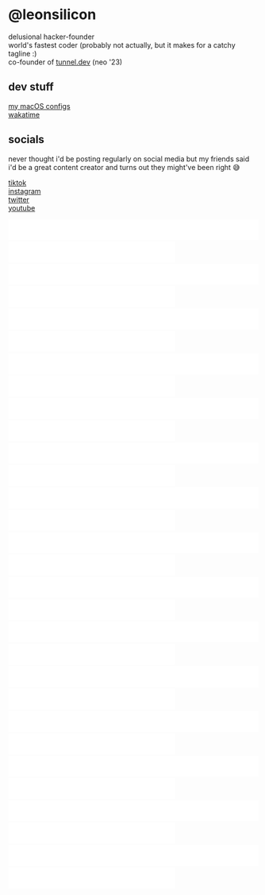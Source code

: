 # @leonsilicon

delusional hacker-founder\
world's fastest coder (probably not actually, but it makes for a catchy tagline :)\
co-founder of [tunnel.dev](https://tunnel.dev) (neo '23)

## dev stuff
[my macOS configs](https://github.com/leonsilicon/macos-configs)\
[wakatime](https://wakatime.com/@leonsilicon)

## socials

never thought i'd be posting regularly on social media but my friends said i'd be a great content creator and turns out they might've been right 😅

[tiktok](https://tiktok.com/@leonsilicon)\
[instagram](https://instagram.com/leonsilicon)\
[twitter](https://twitter.com/leonsilicon)\
[youtube](https://youtube.com/@leonsilicon)

<picture><img src="https://raw.githubusercontent.com/leonsilicon/test/main/white-square.jpg" height=42 /></picture><picture><img src="https://raw.githubusercontent.com/leonsilicon/test/main/white-square.jpg" height=42 /></picture><picture><img src="https://raw.githubusercontent.com/leonsilicon/test/main/white-square.jpg" height=42 /></picture><picture><img src="https://raw.githubusercontent.com/leonsilicon/test/main/white-square.jpg" height=42 /></picture><picture><img src="https://raw.githubusercontent.com/leonsilicon/test/main/white-square.jpg" height=42 /></picture><picture><img src="https://raw.githubusercontent.com/leonsilicon/test/main/white-square.jpg" height=42 /></picture><picture><img src="https://raw.githubusercontent.com/leonsilicon/test/main/white-square.jpg" height=42 /></picture><picture><img src="https://raw.githubusercontent.com/leonsilicon/test/main/white-square.jpg" height=42 /></picture><picture><img src="https://raw.githubusercontent.com/leonsilicon/test/main/white-square.jpg" height=42 /></picture><picture><img src="https://raw.githubusercontent.com/leonsilicon/test/main/white-square.jpg" height=42 /></picture><picture><img src="https://raw.githubusercontent.com/leonsilicon/test/main/white-square.jpg" height=42 /></picture><picture><img src="https://raw.githubusercontent.com/leonsilicon/test/main/white-square.jpg" height=42 /></picture><picture><img src="https://raw.githubusercontent.com/leonsilicon/test/main/white-square.jpg" height=42 /></picture><picture><img src="https://raw.githubusercontent.com/leonsilicon/test/main/white-square.jpg" height=42 /></picture><picture><img src="https://raw.githubusercontent.com/leonsilicon/test/main/white-square.jpg" height=42 /></picture><picture><img src="https://raw.githubusercontent.com/leonsilicon/test/main/white-square.jpg" height=42 /></picture><picture><img src="https://raw.githubusercontent.com/leonsilicon/test/main/white-square.jpg" height=42 /></picture><picture><img src="https://raw.githubusercontent.com/leonsilicon/test/main/white-square.jpg" height=42 /></picture><picture><img src="https://raw.githubusercontent.com/leonsilicon/test/main/white-square.jpg" height=42 /></picture><picture><img src="https://raw.githubusercontent.com/leonsilicon/test/main/white-square.jpg" height=42 /></picture><br/>
<picture><img src="https://raw.githubusercontent.com/leonsilicon/test/main/white-square.jpg" height=42 /></picture><picture><img src="https://raw.githubusercontent.com/leonsilicon/test/main/white-square.jpg" height=42 /></picture><picture><img src="https://raw.githubusercontent.com/leonsilicon/test/main/white-square.jpg" height=42 /></picture><picture><img src="https://raw.githubusercontent.com/leonsilicon/test/main/white-square.jpg" height=42 /></picture><picture><img src="https://raw.githubusercontent.com/leonsilicon/test/main/white-square.jpg" height=42 /></picture><picture><img src="https://raw.githubusercontent.com/leonsilicon/test/main/white-square.jpg" height=42 /></picture><picture><img src="https://raw.githubusercontent.com/leonsilicon/test/main/white-square.jpg" height=42 /></picture><picture><img src="https://raw.githubusercontent.com/leonsilicon/test/main/white-square.jpg" height=42 /></picture><picture><img src="https://raw.githubusercontent.com/leonsilicon/test/main/white-square.jpg" height=42 /></picture><picture><img src="https://raw.githubusercontent.com/leonsilicon/test/main/white-square.jpg" height=42 /></picture><picture><img src="https://raw.githubusercontent.com/leonsilicon/test/main/white-square.jpg" height=42 /></picture><picture><img src="https://raw.githubusercontent.com/leonsilicon/test/main/white-square.jpg" height=42 /></picture><picture><img src="https://raw.githubusercontent.com/leonsilicon/test/main/white-square.jpg" height=42 /></picture><picture><img src="https://raw.githubusercontent.com/leonsilicon/test/main/white-square.jpg" height=42 /></picture><picture><img src="https://raw.githubusercontent.com/leonsilicon/test/main/white-square.jpg" height=42 /></picture><picture><img src="https://raw.githubusercontent.com/leonsilicon/test/main/white-square.jpg" height=42 /></picture><picture><img src="https://raw.githubusercontent.com/leonsilicon/test/main/white-square.jpg" height=42 /></picture><picture><img src="https://raw.githubusercontent.com/leonsilicon/test/main/white-square.jpg" height=42 /></picture><picture><img src="https://raw.githubusercontent.com/leonsilicon/test/main/white-square.jpg" height=42 /></picture><picture><img src="https://raw.githubusercontent.com/leonsilicon/test/main/white-square.jpg" height=42 /></picture><br/>
<picture><img src="https://raw.githubusercontent.com/leonsilicon/test/main/white-square.jpg" height=42 /></picture><picture><img src="https://raw.githubusercontent.com/leonsilicon/test/main/white-square.jpg" height=42 /></picture><picture><img src="https://raw.githubusercontent.com/leonsilicon/test/main/white-square.jpg" height=42 /></picture><picture><img src="https://raw.githubusercontent.com/leonsilicon/test/main/white-square.jpg" height=42 /></picture><picture><img src="https://raw.githubusercontent.com/leonsilicon/test/main/white-square.jpg" height=42 /></picture><picture><img src="https://raw.githubusercontent.com/leonsilicon/test/main/white-square.jpg" height=42 /></picture><picture><img src="https://raw.githubusercontent.com/leonsilicon/test/main/white-square.jpg" height=42 /></picture><picture><img src="https://raw.githubusercontent.com/leonsilicon/test/main/white-square.jpg" height=42 /></picture><picture><img src="https://raw.githubusercontent.com/leonsilicon/test/main/white-square.jpg" height=42 /></picture><picture><img src="https://raw.githubusercontent.com/leonsilicon/test/main/white-square.jpg" height=42 /></picture><picture><img src="https://raw.githubusercontent.com/leonsilicon/test/main/white-square.jpg" height=42 /></picture><picture><img src="https://raw.githubusercontent.com/leonsilicon/test/main/white-square.jpg" height=42 /></picture><picture><img src="https://raw.githubusercontent.com/leonsilicon/test/main/white-square.jpg" height=42 /></picture><picture><img src="https://raw.githubusercontent.com/leonsilicon/test/main/white-square.jpg" height=42 /></picture><picture><img src="https://raw.githubusercontent.com/leonsilicon/test/main/white-square.jpg" height=42 /></picture><picture><img src="https://raw.githubusercontent.com/leonsilicon/test/main/white-square.jpg" height=42 /></picture><picture><img src="https://raw.githubusercontent.com/leonsilicon/test/main/white-square.jpg" height=42 /></picture><picture><img src="https://raw.githubusercontent.com/leonsilicon/test/main/white-square.jpg" height=42 /></picture><picture><img src="https://raw.githubusercontent.com/leonsilicon/test/main/white-square.jpg" height=42 /></picture><picture><img src="https://raw.githubusercontent.com/leonsilicon/test/main/white-square.jpg" height=42 /></picture><br/>
<picture><img src="https://raw.githubusercontent.com/leonsilicon/test/main/white-square.jpg" height=42 /></picture><picture><img src="https://raw.githubusercontent.com/leonsilicon/test/main/white-square.jpg" height=42 /></picture><picture><img src="https://raw.githubusercontent.com/leonsilicon/test/main/white-square.jpg" height=42 /></picture><picture><img src="https://raw.githubusercontent.com/leonsilicon/test/main/white-square.jpg" height=42 /></picture><picture><img src="https://raw.githubusercontent.com/leonsilicon/test/main/white-square.jpg" height=42 /></picture><picture><img src="https://raw.githubusercontent.com/leonsilicon/test/main/white-square.jpg" height=42 /></picture><picture><img src="https://raw.githubusercontent.com/leonsilicon/test/main/white-square.jpg" height=42 /></picture><picture><img src="https://raw.githubusercontent.com/leonsilicon/test/main/white-square.jpg" height=42 /></picture><picture><img src="https://raw.githubusercontent.com/leonsilicon/test/main/white-square.jpg" height=42 /></picture><picture><img src="https://raw.githubusercontent.com/leonsilicon/test/main/white-square.jpg" height=42 /></picture><picture><img src="https://raw.githubusercontent.com/leonsilicon/test/main/white-square.jpg" height=42 /></picture><picture><img src="https://raw.githubusercontent.com/leonsilicon/test/main/white-square.jpg" height=42 /></picture><picture><img src="https://raw.githubusercontent.com/leonsilicon/test/main/white-square.jpg" height=42 /></picture><picture><img src="https://raw.githubusercontent.com/leonsilicon/test/main/white-square.jpg" height=42 /></picture><picture><img src="https://raw.githubusercontent.com/leonsilicon/test/main/white-square.jpg" height=42 /></picture><picture><img src="https://raw.githubusercontent.com/leonsilicon/test/main/white-square.jpg" height=42 /></picture><picture><img src="https://raw.githubusercontent.com/leonsilicon/test/main/white-square.jpg" height=42 /></picture><picture><img src="https://raw.githubusercontent.com/leonsilicon/test/main/white-square.jpg" height=42 /></picture><picture><img src="https://raw.githubusercontent.com/leonsilicon/test/main/white-square.jpg" height=42 /></picture><picture><img src="https://raw.githubusercontent.com/leonsilicon/test/main/white-square.jpg" height=42 /></picture><br/>
<picture><img src="https://raw.githubusercontent.com/leonsilicon/test/main/white-square.jpg" height=42 /></picture><picture><img src="https://raw.githubusercontent.com/leonsilicon/test/main/white-square.jpg" height=42 /></picture><picture><img src="https://raw.githubusercontent.com/leonsilicon/test/main/white-square.jpg" height=42 /></picture><picture><img src="https://raw.githubusercontent.com/leonsilicon/test/main/white-square.jpg" height=42 /></picture><picture><img src="https://raw.githubusercontent.com/leonsilicon/test/main/white-square.jpg" height=42 /></picture><picture><img src="https://raw.githubusercontent.com/leonsilicon/test/main/white-square.jpg" height=42 /></picture><picture><img src="https://raw.githubusercontent.com/leonsilicon/test/main/white-square.jpg" height=42 /></picture><picture><img src="https://raw.githubusercontent.com/leonsilicon/test/main/white-square.jpg" height=42 /></picture><picture><img src="https://raw.githubusercontent.com/leonsilicon/test/main/white-square.jpg" height=42 /></picture><picture><img src="https://raw.githubusercontent.com/leonsilicon/test/main/white-square.jpg" height=42 /></picture><picture><img src="https://raw.githubusercontent.com/leonsilicon/test/main/white-square.jpg" height=42 /></picture><picture><img src="https://raw.githubusercontent.com/leonsilicon/test/main/white-square.jpg" height=42 /></picture><picture><img src="https://raw.githubusercontent.com/leonsilicon/test/main/white-square.jpg" height=42 /></picture><picture><img src="https://raw.githubusercontent.com/leonsilicon/test/main/white-square.jpg" height=42 /></picture><picture><img src="https://raw.githubusercontent.com/leonsilicon/test/main/white-square.jpg" height=42 /></picture><picture><img src="https://raw.githubusercontent.com/leonsilicon/test/main/white-square.jpg" height=42 /></picture><picture><img src="https://raw.githubusercontent.com/leonsilicon/test/main/white-square.jpg" height=42 /></picture><picture><img src="https://raw.githubusercontent.com/leonsilicon/test/main/white-square.jpg" height=42 /></picture><picture><img src="https://raw.githubusercontent.com/leonsilicon/test/main/white-square.jpg" height=42 /></picture><picture><img src="https://raw.githubusercontent.com/leonsilicon/test/main/white-square.jpg" height=42 /></picture><br/>
<picture><img src="https://raw.githubusercontent.com/leonsilicon/test/main/white-square.jpg" height=42 /></picture><picture><img src="https://raw.githubusercontent.com/leonsilicon/test/main/white-square.jpg" height=42 /></picture><picture><img src="https://raw.githubusercontent.com/leonsilicon/test/main/white-square.jpg" height=42 /></picture><picture><img src="https://raw.githubusercontent.com/leonsilicon/test/main/white-square.jpg" height=42 /></picture><picture><img src="https://raw.githubusercontent.com/leonsilicon/test/main/white-square.jpg" height=42 /></picture><picture><img src="https://raw.githubusercontent.com/leonsilicon/test/main/white-square.jpg" height=42 /></picture><picture><img src="https://raw.githubusercontent.com/leonsilicon/test/main/white-square.jpg" height=42 /></picture><picture><img src="https://raw.githubusercontent.com/leonsilicon/test/main/white-square.jpg" height=42 /></picture><picture><img src="https://raw.githubusercontent.com/leonsilicon/test/main/white-square.jpg" height=42 /></picture><picture><img src="https://raw.githubusercontent.com/leonsilicon/test/main/white-square.jpg" height=42 /></picture><picture><img src="https://raw.githubusercontent.com/leonsilicon/test/main/white-square.jpg" height=42 /></picture><picture><img src="https://raw.githubusercontent.com/leonsilicon/test/main/white-square.jpg" height=42 /></picture><picture><img src="https://raw.githubusercontent.com/leonsilicon/test/main/white-square.jpg" height=42 /></picture><picture><img src="https://raw.githubusercontent.com/leonsilicon/test/main/white-square.jpg" height=42 /></picture><picture><img src="https://raw.githubusercontent.com/leonsilicon/test/main/white-square.jpg" height=42 /></picture><picture><img src="https://raw.githubusercontent.com/leonsilicon/test/main/white-square.jpg" height=42 /></picture><picture><img src="https://raw.githubusercontent.com/leonsilicon/test/main/white-square.jpg" height=42 /></picture><picture><img src="https://raw.githubusercontent.com/leonsilicon/test/main/white-square.jpg" height=42 /></picture><picture><img src="https://raw.githubusercontent.com/leonsilicon/test/main/white-square.jpg" height=42 /></picture><picture><img src="https://raw.githubusercontent.com/leonsilicon/test/main/white-square.jpg" height=42 /></picture><br/>
<picture><img src="https://raw.githubusercontent.com/leonsilicon/test/main/white-square.jpg" height=42 /></picture><picture><img src="https://raw.githubusercontent.com/leonsilicon/test/main/white-square.jpg" height=42 /></picture><picture><img src="https://raw.githubusercontent.com/leonsilicon/test/main/white-square.jpg" height=42 /></picture><picture><img src="https://raw.githubusercontent.com/leonsilicon/test/main/white-square.jpg" height=42 /></picture><picture><img src="https://raw.githubusercontent.com/leonsilicon/test/main/white-square.jpg" height=42 /></picture><picture><img src="https://raw.githubusercontent.com/leonsilicon/test/main/white-square.jpg" height=42 /></picture><picture><img src="https://raw.githubusercontent.com/leonsilicon/test/main/white-square.jpg" height=42 /></picture><picture><img src="https://raw.githubusercontent.com/leonsilicon/test/main/white-square.jpg" height=42 /></picture><picture><img src="https://raw.githubusercontent.com/leonsilicon/test/main/white-square.jpg" height=42 /></picture><picture><img src="https://raw.githubusercontent.com/leonsilicon/test/main/white-square.jpg" height=42 /></picture><picture><img src="https://raw.githubusercontent.com/leonsilicon/test/main/white-square.jpg" height=42 /></picture><picture><img src="https://raw.githubusercontent.com/leonsilicon/test/main/white-square.jpg" height=42 /></picture><picture><img src="https://raw.githubusercontent.com/leonsilicon/test/main/white-square.jpg" height=42 /></picture><picture><img src="https://raw.githubusercontent.com/leonsilicon/test/main/white-square.jpg" height=42 /></picture><picture><img src="https://raw.githubusercontent.com/leonsilicon/test/main/white-square.jpg" height=42 /></picture><picture><img src="https://raw.githubusercontent.com/leonsilicon/test/main/white-square.jpg" height=42 /></picture><picture><img src="https://raw.githubusercontent.com/leonsilicon/test/main/white-square.jpg" height=42 /></picture><picture><img src="https://raw.githubusercontent.com/leonsilicon/test/main/white-square.jpg" height=42 /></picture><picture><img src="https://raw.githubusercontent.com/leonsilicon/test/main/white-square.jpg" height=42 /></picture><picture><img src="https://raw.githubusercontent.com/leonsilicon/test/main/white-square.jpg" height=42 /></picture><br/>
<picture><img src="https://raw.githubusercontent.com/leonsilicon/test/main/white-square.jpg" height=42 /></picture><picture><img src="https://raw.githubusercontent.com/leonsilicon/test/main/white-square.jpg" height=42 /></picture><picture><img src="https://raw.githubusercontent.com/leonsilicon/test/main/white-square.jpg" height=42 /></picture><picture><img src="https://raw.githubusercontent.com/leonsilicon/test/main/white-square.jpg" height=42 /></picture><picture><img src="https://raw.githubusercontent.com/leonsilicon/test/main/white-square.jpg" height=42 /></picture><picture><img src="https://raw.githubusercontent.com/leonsilicon/test/main/white-square.jpg" height=42 /></picture><picture><img src="https://raw.githubusercontent.com/leonsilicon/test/main/white-square.jpg" height=42 /></picture><picture><img src="https://raw.githubusercontent.com/leonsilicon/test/main/white-square.jpg" height=42 /></picture><picture><img src="https://raw.githubusercontent.com/leonsilicon/test/main/white-square.jpg" height=42 /></picture><picture><img src="https://raw.githubusercontent.com/leonsilicon/test/main/white-square.jpg" height=42 /></picture><picture><img src="https://raw.githubusercontent.com/leonsilicon/test/main/white-square.jpg" height=42 /></picture><picture><img src="https://raw.githubusercontent.com/leonsilicon/test/main/white-square.jpg" height=42 /></picture><picture><img src="https://raw.githubusercontent.com/leonsilicon/test/main/white-square.jpg" height=42 /></picture><picture><img src="https://raw.githubusercontent.com/leonsilicon/test/main/white-square.jpg" height=42 /></picture><picture><img src="https://raw.githubusercontent.com/leonsilicon/test/main/white-square.jpg" height=42 /></picture><picture><img src="https://raw.githubusercontent.com/leonsilicon/test/main/white-square.jpg" height=42 /></picture><picture><img src="https://raw.githubusercontent.com/leonsilicon/test/main/white-square.jpg" height=42 /></picture><picture><img src="https://raw.githubusercontent.com/leonsilicon/test/main/white-square.jpg" height=42 /></picture><picture><img src="https://raw.githubusercontent.com/leonsilicon/test/main/white-square.jpg" height=42 /></picture><picture><img src="https://raw.githubusercontent.com/leonsilicon/test/main/white-square.jpg" height=42 /></picture><br/>
<picture><img src="https://raw.githubusercontent.com/leonsilicon/test/main/white-square.jpg" height=42 /></picture><picture><img src="https://raw.githubusercontent.com/leonsilicon/test/main/white-square.jpg" height=42 /></picture><picture><img src="https://raw.githubusercontent.com/leonsilicon/test/main/white-square.jpg" height=42 /></picture><picture><img src="https://raw.githubusercontent.com/leonsilicon/test/main/white-square.jpg" height=42 /></picture><picture><img src="https://raw.githubusercontent.com/leonsilicon/test/main/white-square.jpg" height=42 /></picture><picture><img src="https://raw.githubusercontent.com/leonsilicon/test/main/white-square.jpg" height=42 /></picture><picture><img src="https://raw.githubusercontent.com/leonsilicon/test/main/white-square.jpg" height=42 /></picture><picture><img src="https://raw.githubusercontent.com/leonsilicon/test/main/white-square.jpg" height=42 /></picture><picture><img src="https://raw.githubusercontent.com/leonsilicon/test/main/white-square.jpg" height=42 /></picture><picture><img src="https://raw.githubusercontent.com/leonsilicon/test/main/white-square.jpg" height=42 /></picture><picture><img src="https://raw.githubusercontent.com/leonsilicon/test/main/white-square.jpg" height=42 /></picture><picture><img src="https://raw.githubusercontent.com/leonsilicon/test/main/white-square.jpg" height=42 /></picture><picture><img src="https://raw.githubusercontent.com/leonsilicon/test/main/white-square.jpg" height=42 /></picture><picture><img src="https://raw.githubusercontent.com/leonsilicon/test/main/white-square.jpg" height=42 /></picture><picture><img src="https://raw.githubusercontent.com/leonsilicon/test/main/white-square.jpg" height=42 /></picture><picture><img src="https://raw.githubusercontent.com/leonsilicon/test/main/white-square.jpg" height=42 /></picture><picture><img src="https://raw.githubusercontent.com/leonsilicon/test/main/white-square.jpg" height=42 /></picture><picture><img src="https://raw.githubusercontent.com/leonsilicon/test/main/white-square.jpg" height=42 /></picture><picture><img src="https://raw.githubusercontent.com/leonsilicon/test/main/white-square.jpg" height=42 /></picture><picture><img src="https://raw.githubusercontent.com/leonsilicon/test/main/white-square.jpg" height=42 /></picture><br/>
<picture><img src="https://raw.githubusercontent.com/leonsilicon/test/main/white-square.jpg" height=42 /></picture><picture><img src="https://raw.githubusercontent.com/leonsilicon/test/main/white-square.jpg" height=42 /></picture><picture><img src="https://raw.githubusercontent.com/leonsilicon/test/main/white-square.jpg" height=42 /></picture><picture><img src="https://raw.githubusercontent.com/leonsilicon/test/main/white-square.jpg" height=42 /></picture><picture><img src="https://raw.githubusercontent.com/leonsilicon/test/main/white-square.jpg" height=42 /></picture><picture><img src="https://raw.githubusercontent.com/leonsilicon/test/main/white-square.jpg" height=42 /></picture><picture><img src="https://raw.githubusercontent.com/leonsilicon/test/main/white-square.jpg" height=42 /></picture><picture><img src="https://raw.githubusercontent.com/leonsilicon/test/main/white-square.jpg" height=42 /></picture><picture><img src="https://raw.githubusercontent.com/leonsilicon/test/main/white-square.jpg" height=42 /></picture><picture><img src="https://raw.githubusercontent.com/leonsilicon/test/main/white-square.jpg" height=42 /></picture><picture><img src="https://raw.githubusercontent.com/leonsilicon/test/main/white-square.jpg" height=42 /></picture><picture><img src="https://raw.githubusercontent.com/leonsilicon/test/main/white-square.jpg" height=42 /></picture><picture><img src="https://raw.githubusercontent.com/leonsilicon/test/main/white-square.jpg" height=42 /></picture><picture><img src="https://raw.githubusercontent.com/leonsilicon/test/main/white-square.jpg" height=42 /></picture><picture><img src="https://raw.githubusercontent.com/leonsilicon/test/main/white-square.jpg" height=42 /></picture><picture><img src="https://raw.githubusercontent.com/leonsilicon/test/main/white-square.jpg" height=42 /></picture><picture><img src="https://raw.githubusercontent.com/leonsilicon/test/main/white-square.jpg" height=42 /></picture><picture><img src="https://raw.githubusercontent.com/leonsilicon/test/main/white-square.jpg" height=42 /></picture><picture><img src="https://raw.githubusercontent.com/leonsilicon/test/main/white-square.jpg" height=42 /></picture><picture><img src="https://raw.githubusercontent.com/leonsilicon/test/main/white-square.jpg" height=42 /></picture><br/>
<picture><img src="https://raw.githubusercontent.com/leonsilicon/test/main/white-square.jpg" height=42 /></picture><picture><img src="https://raw.githubusercontent.com/leonsilicon/test/main/white-square.jpg" height=42 /></picture><picture><img src="https://raw.githubusercontent.com/leonsilicon/test/main/white-square.jpg" height=42 /></picture><picture><img src="https://raw.githubusercontent.com/leonsilicon/test/main/white-square.jpg" height=42 /></picture><picture><img src="https://raw.githubusercontent.com/leonsilicon/test/main/white-square.jpg" height=42 /></picture><picture><img src="https://raw.githubusercontent.com/leonsilicon/test/main/white-square.jpg" height=42 /></picture><picture><img src="https://raw.githubusercontent.com/leonsilicon/test/main/white-square.jpg" height=42 /></picture><picture><img src="https://raw.githubusercontent.com/leonsilicon/test/main/white-square.jpg" height=42 /></picture><picture><img src="https://raw.githubusercontent.com/leonsilicon/test/main/white-square.jpg" height=42 /></picture><picture><img src="https://raw.githubusercontent.com/leonsilicon/test/main/white-square.jpg" height=42 /></picture><picture><img src="https://raw.githubusercontent.com/leonsilicon/test/main/white-square.jpg" height=42 /></picture><picture><img src="https://raw.githubusercontent.com/leonsilicon/test/main/white-square.jpg" height=42 /></picture><picture><img src="https://raw.githubusercontent.com/leonsilicon/test/main/white-square.jpg" height=42 /></picture><picture><img src="https://raw.githubusercontent.com/leonsilicon/test/main/white-square.jpg" height=42 /></picture><picture><img src="https://raw.githubusercontent.com/leonsilicon/test/main/white-square.jpg" height=42 /></picture><picture><img src="https://raw.githubusercontent.com/leonsilicon/test/main/white-square.jpg" height=42 /></picture><picture><img src="https://raw.githubusercontent.com/leonsilicon/test/main/white-square.jpg" height=42 /></picture><picture><img src="https://raw.githubusercontent.com/leonsilicon/test/main/white-square.jpg" height=42 /></picture><picture><img src="https://raw.githubusercontent.com/leonsilicon/test/main/white-square.jpg" height=42 /></picture><picture><img src="https://raw.githubusercontent.com/leonsilicon/test/main/white-square.jpg" height=42 /></picture><br/>
<picture><img src="https://raw.githubusercontent.com/leonsilicon/test/main/white-square.jpg" height=42 /></picture><picture><img src="https://raw.githubusercontent.com/leonsilicon/test/main/white-square.jpg" height=42 /></picture><picture><img src="https://raw.githubusercontent.com/leonsilicon/test/main/white-square.jpg" height=42 /></picture><picture><img src="https://raw.githubusercontent.com/leonsilicon/test/main/white-square.jpg" height=42 /></picture><picture><img src="https://raw.githubusercontent.com/leonsilicon/test/main/white-square.jpg" height=42 /></picture><picture><img src="https://raw.githubusercontent.com/leonsilicon/test/main/white-square.jpg" height=42 /></picture><picture><img src="https://raw.githubusercontent.com/leonsilicon/test/main/white-square.jpg" height=42 /></picture><picture><img src="https://raw.githubusercontent.com/leonsilicon/test/main/white-square.jpg" height=42 /></picture><picture><img src="https://raw.githubusercontent.com/leonsilicon/test/main/white-square.jpg" height=42 /></picture><picture><img src="https://raw.githubusercontent.com/leonsilicon/test/main/white-square.jpg" height=42 /></picture><picture><img src="https://raw.githubusercontent.com/leonsilicon/test/main/white-square.jpg" height=42 /></picture><picture><img src="https://raw.githubusercontent.com/leonsilicon/test/main/white-square.jpg" height=42 /></picture><picture><img src="https://raw.githubusercontent.com/leonsilicon/test/main/white-square.jpg" height=42 /></picture><picture><img src="https://raw.githubusercontent.com/leonsilicon/test/main/white-square.jpg" height=42 /></picture><picture><img src="https://raw.githubusercontent.com/leonsilicon/test/main/white-square.jpg" height=42 /></picture><picture><img src="https://raw.githubusercontent.com/leonsilicon/test/main/white-square.jpg" height=42 /></picture><picture><img src="https://raw.githubusercontent.com/leonsilicon/test/main/white-square.jpg" height=42 /></picture><picture><img src="https://raw.githubusercontent.com/leonsilicon/test/main/white-square.jpg" height=42 /></picture><picture><img src="https://raw.githubusercontent.com/leonsilicon/test/main/white-square.jpg" height=42 /></picture><picture><img src="https://raw.githubusercontent.com/leonsilicon/test/main/white-square.jpg" height=42 /></picture><br/>
<picture><img src="https://raw.githubusercontent.com/leonsilicon/test/main/white-square.jpg" height=42 /></picture><picture><img src="https://raw.githubusercontent.com/leonsilicon/test/main/white-square.jpg" height=42 /></picture><picture><img src="https://raw.githubusercontent.com/leonsilicon/test/main/white-square.jpg" height=42 /></picture><picture><img src="https://raw.githubusercontent.com/leonsilicon/test/main/white-square.jpg" height=42 /></picture><picture><img src="https://raw.githubusercontent.com/leonsilicon/test/main/white-square.jpg" height=42 /></picture><picture><img src="https://raw.githubusercontent.com/leonsilicon/test/main/white-square.jpg" height=42 /></picture><picture><img src="https://raw.githubusercontent.com/leonsilicon/test/main/white-square.jpg" height=42 /></picture><picture><img src="https://raw.githubusercontent.com/leonsilicon/test/main/white-square.jpg" height=42 /></picture><picture><img src="https://raw.githubusercontent.com/leonsilicon/test/main/white-square.jpg" height=42 /></picture><picture><img src="https://raw.githubusercontent.com/leonsilicon/test/main/white-square.jpg" height=42 /></picture><picture><img src="https://raw.githubusercontent.com/leonsilicon/test/main/white-square.jpg" height=42 /></picture><picture><img src="https://raw.githubusercontent.com/leonsilicon/test/main/white-square.jpg" height=42 /></picture><picture><img src="https://raw.githubusercontent.com/leonsilicon/test/main/white-square.jpg" height=42 /></picture><picture><img src="https://raw.githubusercontent.com/leonsilicon/test/main/white-square.jpg" height=42 /></picture><picture><img src="https://raw.githubusercontent.com/leonsilicon/test/main/white-square.jpg" height=42 /></picture><picture><img src="https://raw.githubusercontent.com/leonsilicon/test/main/white-square.jpg" height=42 /></picture><picture><img src="https://raw.githubusercontent.com/leonsilicon/test/main/white-square.jpg" height=42 /></picture><picture><img src="https://raw.githubusercontent.com/leonsilicon/test/main/white-square.jpg" height=42 /></picture><picture><img src="https://raw.githubusercontent.com/leonsilicon/test/main/white-square.jpg" height=42 /></picture><picture><img src="https://raw.githubusercontent.com/leonsilicon/test/main/white-square.jpg" height=42 /></picture><br/>
<picture><img src="https://raw.githubusercontent.com/leonsilicon/test/main/white-square.jpg" height=42 /></picture><picture><img src="https://raw.githubusercontent.com/leonsilicon/test/main/white-square.jpg" height=42 /></picture><picture><img src="https://raw.githubusercontent.com/leonsilicon/test/main/white-square.jpg" height=42 /></picture><picture><img src="https://raw.githubusercontent.com/leonsilicon/test/main/white-square.jpg" height=42 /></picture><picture><img src="https://raw.githubusercontent.com/leonsilicon/test/main/white-square.jpg" height=42 /></picture><picture><img src="https://raw.githubusercontent.com/leonsilicon/test/main/white-square.jpg" height=42 /></picture><picture><img src="https://raw.githubusercontent.com/leonsilicon/test/main/white-square.jpg" height=42 /></picture><picture><img src="https://raw.githubusercontent.com/leonsilicon/test/main/white-square.jpg" height=42 /></picture><picture><img src="https://raw.githubusercontent.com/leonsilicon/test/main/white-square.jpg" height=42 /></picture><picture><img src="https://raw.githubusercontent.com/leonsilicon/test/main/white-square.jpg" height=42 /></picture><picture><img src="https://raw.githubusercontent.com/leonsilicon/test/main/white-square.jpg" height=42 /></picture><picture><img src="https://raw.githubusercontent.com/leonsilicon/test/main/white-square.jpg" height=42 /></picture><picture><img src="https://raw.githubusercontent.com/leonsilicon/test/main/white-square.jpg" height=42 /></picture><picture><img src="https://raw.githubusercontent.com/leonsilicon/test/main/white-square.jpg" height=42 /></picture><picture><img src="https://raw.githubusercontent.com/leonsilicon/test/main/white-square.jpg" height=42 /></picture><picture><img src="https://raw.githubusercontent.com/leonsilicon/test/main/white-square.jpg" height=42 /></picture><picture><img src="https://raw.githubusercontent.com/leonsilicon/test/main/white-square.jpg" height=42 /></picture><picture><img src="https://raw.githubusercontent.com/leonsilicon/test/main/white-square.jpg" height=42 /></picture><picture><img src="https://raw.githubusercontent.com/leonsilicon/test/main/white-square.jpg" height=42 /></picture><picture><img src="https://raw.githubusercontent.com/leonsilicon/test/main/white-square.jpg" height=42 /></picture><br/>
<picture><img src="https://raw.githubusercontent.com/leonsilicon/test/main/white-square.jpg" height=42 /></picture><picture><img src="https://raw.githubusercontent.com/leonsilicon/test/main/white-square.jpg" height=42 /></picture><picture><img src="https://raw.githubusercontent.com/leonsilicon/test/main/white-square.jpg" height=42 /></picture><picture><img src="https://raw.githubusercontent.com/leonsilicon/test/main/white-square.jpg" height=42 /></picture><picture><img src="https://raw.githubusercontent.com/leonsilicon/test/main/white-square.jpg" height=42 /></picture><picture><img src="https://raw.githubusercontent.com/leonsilicon/test/main/white-square.jpg" height=42 /></picture><picture><img src="https://raw.githubusercontent.com/leonsilicon/test/main/white-square.jpg" height=42 /></picture><picture><img src="https://raw.githubusercontent.com/leonsilicon/test/main/white-square.jpg" height=42 /></picture><picture><img src="https://raw.githubusercontent.com/leonsilicon/test/main/white-square.jpg" height=42 /></picture><picture><img src="https://raw.githubusercontent.com/leonsilicon/test/main/white-square.jpg" height=42 /></picture><picture><img src="https://raw.githubusercontent.com/leonsilicon/test/main/white-square.jpg" height=42 /></picture><picture><img src="https://raw.githubusercontent.com/leonsilicon/test/main/white-square.jpg" height=42 /></picture><picture><img src="https://raw.githubusercontent.com/leonsilicon/test/main/white-square.jpg" height=42 /></picture><picture><img src="https://raw.githubusercontent.com/leonsilicon/test/main/white-square.jpg" height=42 /></picture><picture><img src="https://raw.githubusercontent.com/leonsilicon/test/main/white-square.jpg" height=42 /></picture><picture><img src="https://raw.githubusercontent.com/leonsilicon/test/main/white-square.jpg" height=42 /></picture><picture><img src="https://raw.githubusercontent.com/leonsilicon/test/main/white-square.jpg" height=42 /></picture><picture><img src="https://raw.githubusercontent.com/leonsilicon/test/main/white-square.jpg" height=42 /></picture><picture><img src="https://raw.githubusercontent.com/leonsilicon/test/main/white-square.jpg" height=42 /></picture><picture><img src="https://raw.githubusercontent.com/leonsilicon/test/main/white-square.jpg" height=42 /></picture><br/>
